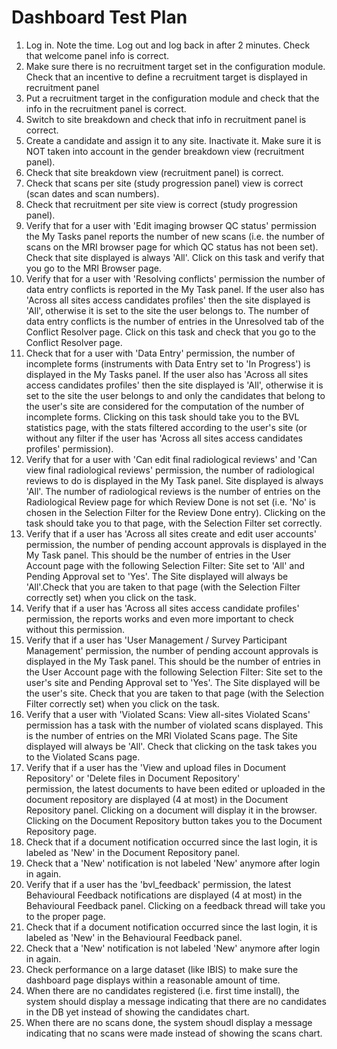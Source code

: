 # Dashboard Test Plan

1. Log in. Note the time. Log out and log back in after 2 minutes. Check that welcome panel info is correct. 
2. Make sure there is no recruitment target set in the configuration module. Check that an incentive to define a 
  recruitment target is displayed in recruitment panel
3. Put a recruitment target in the configuration module and check that the info in the recruitment panel is correct.
4. Switch to site breakdown and check that info in recruitment panel is correct.
5. Create a candidate and assign it to any site. Inactivate it. Make sure it is NOT taken into account in the gender
   breakdown view (recruitment panel). 
6. Check that site breakdown view (recruitment panel) is correct.
7. Check that scans per site (study progression panel) view is correct (scan dates and scan numbers).
8. Check that recruitment per site view is correct (study progression panel).
9. Verify that for a user with 'Edit imaging browser QC status' permission the My Tasks panel reports the number of new
   scans (i.e. the number of scans on the MRI browser page for which QC status has not been set). Check that site 
   displayed is always 'All'. Click on this task and verify that you go to the MRI Browser page. 
10. Verify that for a user with 'Resolving conflicts' permission the number of data entry conflicts is reported in the 
    My Task panel. If the user also has 'Across all sites access candidates profiles' then the site displayed is 
    'All', otherwise it is set to the site the user belongs to. The number of data entry conflicts is the number of 
    entries in the Unresolved tab of the Conflict Resolver page. Click on this task and check that you go to the 
    Conflict Resolver page.
11. Check that for a user with 'Data Entry' permission, the number of incomplete forms (instruments with Data Entry 
    set to 'In Progress') is displayed in the My Tasks panel. If the user also has 'Across all sites access candidates 
    profiles' then the site displayed is 'All', otherwise it is set to the site the user belongs to and only the 
    candidates that belong to the user's site are considered for the computation of the number of incomplete forms. 
    Clicking on this task should take you to the BVL statistics page, with the stats filtered according to the user's 
    site (or without any filter if the user has 'Across all sites access candidates profiles' permission). 
12. Verify that for a user with 'Can edit final radiological reviews' and 'Can view final radiological reviews' 
    permission, the number of radiological reviews to do is displayed in the My Task panel. Site displayed is always 
    'All'. The number of radiological reviews is the number of entries on the Radiological Review page for which Review 
    Done is not set (i.e. 'No' is chosen in the Selection Filter for the Review Done entry). Clicking on the task should
    take you to that page, with the Selection Filter set correctly.
13. Verify that if a user has 'Across all sites create and edit user accounts' permission, the number of pending 
    account approvals is displayed in the My Task panel. This should be the number of entries in the User Account 
    page with the following Selection Filter: Site set to 'All' and Pending Approval set to 'Yes'. The Site displayed
    will always be 'All'.Check that you are taken to that page (with the Selection Filter correctly set) when you 
    click on the task. 
14. Verify that if a user has 'Across all sites access candidate profiles' permission, the reports works and even
    more important to check without this permission. 
15. Verify that if a user has 'User Management / Survey Participant Management' permission, the number of pending
    account approvals is displayed in the My Task panel. This should be the number of entries in the User Account 
    page with the following Selection Filter: Site set to the user's site and Pending Approval set to 'Yes'. The
    Site displayed will be the user's site. Check that you are taken to that page (with the Selection Filter 
    correctly set) when you click on the task. 
16. Verify that a user with 'Violated Scans: View all-sites Violated Scans' permission has a task with the number
    of violated scans displayed. This is the number of entries on the MRI Violated Scans page. The Site displayed will
    always be 'All'. Check that clicking on the task takes you to the Violated Scans page.
17. Verify that if a user has the 'View and upload files in Document Repository' or 'Delete files in Document Repository'    
    permission, the latest documents to have been edited or uploaded in the document repository are displayed (4 at most)
    in the Document Repository panel. Clicking on a document will display it in the browser. Clicking on the Document
    Repository button takes you to the Document Repository page.
18. Check that if a document notification occurred since the last login, it is labeled as 'New' in the Document 
    Repository panel.
19. Check that a 'New' notification is not labeled 'New' anymore after login in again.
20. Verify that if a user has the 'bvl_feedback' permission, the latest Behavioural Feedback notifications are displayed
    (4 at most) in the Behavioural Feedback panel. Clicking on a feedback thread will take you to the proper page.
21. Check that if a document notification occurred since the last login, it is labeled as 'New' in the Behavioural Feedback panel.
22. Check that a 'New' notification is not labeled 'New' anymore after login in again.
23. Check performance on a large dataset (like IBIS) to make sure the dashboard page displays within a reasonable 
    amount of time.
24. When there are no candidates registered (i.e. first time install), the system should display a message indicating
    that there are no candidates in the DB yet instead of showing the candidates chart.
25. When there are no scans done, the system shoudl display a message indicating that no scans were made instead of 
    showing the scans chart.
